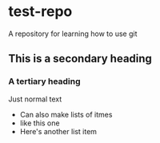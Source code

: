 # test-repo
A repository for learning how to use git

## This is a secondary heading
### A tertiary heading

Just normal text
* Can also make lists of itmes
* like this one
* Here's another list item
